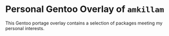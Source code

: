 Personal Gentoo Overlay of `amkillam`
===================================

This Gentoo portage overlay contains a selection of packages meeting my
personal interests.
